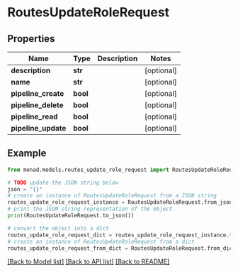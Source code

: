 # RoutesUpdateRoleRequest


## Properties

Name | Type | Description | Notes
------------ | ------------- | ------------- | -------------
**description** | **str** |  | [optional] 
**name** | **str** |  | [optional] 
**pipeline_create** | **bool** |  | [optional] 
**pipeline_delete** | **bool** |  | [optional] 
**pipeline_read** | **bool** |  | [optional] 
**pipeline_update** | **bool** |  | [optional] 

## Example

```python
from monad.models.routes_update_role_request import RoutesUpdateRoleRequest

# TODO update the JSON string below
json = "{}"
# create an instance of RoutesUpdateRoleRequest from a JSON string
routes_update_role_request_instance = RoutesUpdateRoleRequest.from_json(json)
# print the JSON string representation of the object
print(RoutesUpdateRoleRequest.to_json())

# convert the object into a dict
routes_update_role_request_dict = routes_update_role_request_instance.to_dict()
# create an instance of RoutesUpdateRoleRequest from a dict
routes_update_role_request_from_dict = RoutesUpdateRoleRequest.from_dict(routes_update_role_request_dict)
```
[[Back to Model list]](../README.md#documentation-for-models) [[Back to API list]](../README.md#documentation-for-api-endpoints) [[Back to README]](../README.md)


